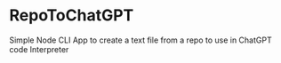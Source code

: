 # RepoToChatGPT
Simple Node CLI App to create a text file from a repo to use in ChatGPT code Interpreter

